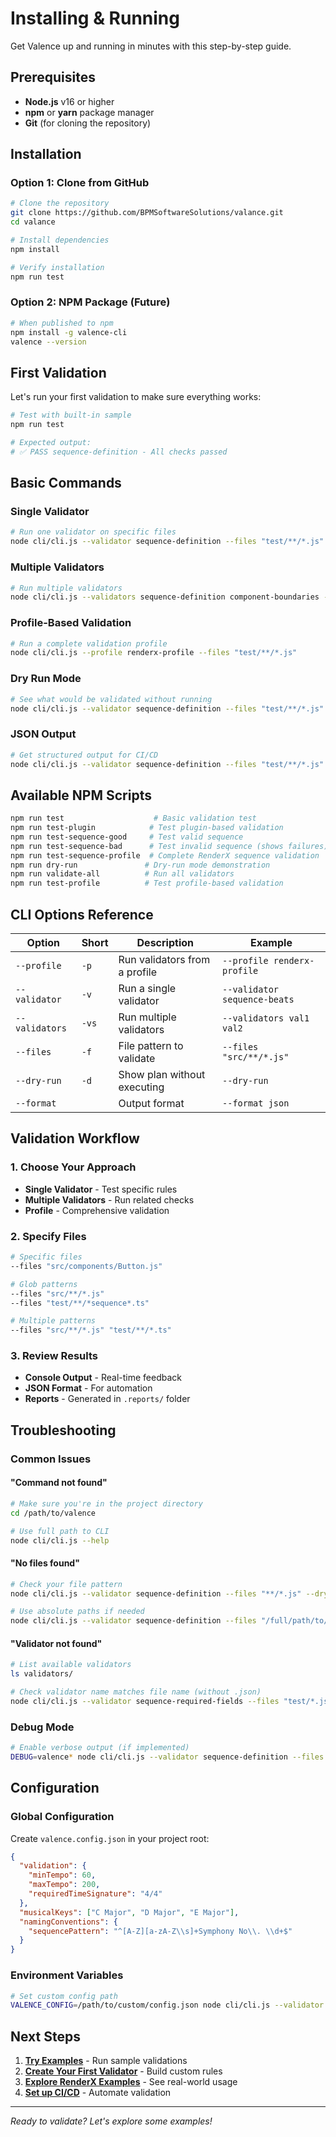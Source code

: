 # Installing & Running

Get Valence up and running in minutes with this step-by-step guide.

## Prerequisites

- **Node.js** v16 or higher
- **npm** or **yarn** package manager
- **Git** (for cloning the repository)

## Installation

### Option 1: Clone from GitHub
```bash
# Clone the repository
git clone https://github.com/BPMSoftwareSolutions/valance.git
cd valance

# Install dependencies
npm install

# Verify installation
npm run test
```

### Option 2: NPM Package (Future)
```bash
# When published to npm
npm install -g valence-cli
valence --version
```

## First Validation

Let's run your first validation to make sure everything works:

```bash
# Test with built-in sample
npm run test

# Expected output:
# ✅ PASS sequence-definition - All checks passed
```

## Basic Commands

### Single Validator
```bash
# Run one validator on specific files
node cli/cli.js --validator sequence-definition --files "test/**/*.js"
```

### Multiple Validators
```bash
# Run multiple validators
node cli/cli.js --validators sequence-definition component-boundaries --files "**/*.js"
```

### Profile-Based Validation
```bash
# Run a complete validation profile
node cli/cli.js --profile renderx-profile --files "test/**/*.js"
```

### Dry Run Mode
```bash
# See what would be validated without running
node cli/cli.js --validator sequence-definition --files "test/**/*.js" --dry-run
```

### JSON Output
```bash
# Get structured output for CI/CD
node cli/cli.js --validator sequence-definition --files "test/**/*.js" --format json
```

## Available NPM Scripts

```bash
npm run test                    # Basic validation test
npm run test-plugin            # Test plugin-based validation
npm run test-sequence-good     # Test valid sequence
npm run test-sequence-bad      # Test invalid sequence (shows failures)
npm run test-sequence-profile  # Complete RenderX sequence validation
npm run dry-run               # Dry-run mode demonstration
npm run validate-all          # Run all validators
npm run test-profile          # Test profile-based validation
```

## CLI Options Reference

| Option | Short | Description | Example |
|--------|-------|-------------|---------|
| `--profile` | `-p` | Run validators from a profile | `--profile renderx-profile` |
| `--validator` | `-v` | Run a single validator | `--validator sequence-beats` |
| `--validators` | `-vs` | Run multiple validators | `--validators val1 val2` |
| `--files` | `-f` | File pattern to validate | `--files "src/**/*.js"` |
| `--dry-run` | `-d` | Show plan without executing | `--dry-run` |
| `--format` | | Output format | `--format json` |

## Validation Workflow

### 1. Choose Your Approach
- **Single Validator** - Test specific rules
- **Multiple Validators** - Run related checks
- **Profile** - Comprehensive validation

### 2. Specify Files
```bash
# Specific files
--files "src/components/Button.js"

# Glob patterns
--files "src/**/*.js"
--files "test/**/*sequence*.ts"

# Multiple patterns
--files "src/**/*.js" "test/**/*.ts"
```

### 3. Review Results
- **Console Output** - Real-time feedback
- **JSON Format** - For automation
- **Reports** - Generated in `.reports/` folder

## Troubleshooting

### Common Issues

#### "Command not found"
```bash
# Make sure you're in the project directory
cd /path/to/valence

# Use full path to CLI
node cli/cli.js --help
```

#### "No files found"
```bash
# Check your file pattern
node cli/cli.js --validator sequence-definition --files "**/*.js" --dry-run

# Use absolute paths if needed
node cli/cli.js --validator sequence-definition --files "/full/path/to/files/**/*.js"
```

#### "Validator not found"
```bash
# List available validators
ls validators/

# Check validator name matches file name (without .json)
node cli/cli.js --validator sequence-required-fields --files "test/*.js"
```

### Debug Mode
```bash
# Enable verbose output (if implemented)
DEBUG=valence* node cli/cli.js --validator sequence-definition --files "test/**/*.js"
```

## Configuration

### Global Configuration
Create `valence.config.json` in your project root:
```json
{
  "validation": {
    "minTempo": 60,
    "maxTempo": 200,
    "requiredTimeSignature": "4/4"
  },
  "musicalKeys": ["C Major", "D Major", "E Major"],
  "namingConventions": {
    "sequencePattern": "^[A-Z][a-zA-Z\\s]+Symphony No\\. \\d+$"
  }
}
```

### Environment Variables
```bash
# Set custom config path
VALENCE_CONFIG=/path/to/custom/config.json node cli/cli.js --validator test
```

## Next Steps

1. **[Try Examples](Example-Validations)** - Run sample validations
2. **[Create Your First Validator](Writing-a-Validator-JSON)** - Build custom rules
3. **[Explore RenderX Examples](Domain-Specific-Examples)** - See real-world usage
4. **[Set up CI/CD](GitHub-Actions)** - Automate validation

---

*Ready to validate? Let's explore some examples!*
